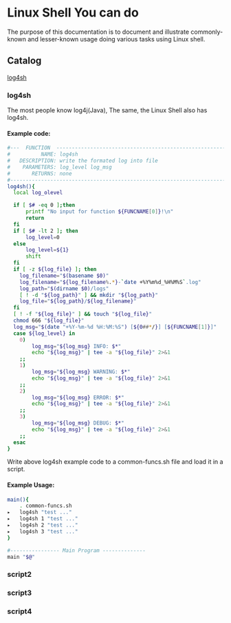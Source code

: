 # Linux Shell You can do
The purpose of this documentation is to document and illustrate commonly-known and lesser-known usage doing various tasks using Linux shell.

## Catalog
[log4sh](#log4sh)
### log4sh
The most people know log4j(Java), The same, the Linux Shell also has log4sh.
#### Example code:
```Bash
#---  FUNCTION  ----------------------------------------------------------------
#          NAME: log4sh
#   DESCRIPTION: write the formated log into file
#    PARAMETERS: log_level log_msg
#       RETURNS: none
#-------------------------------------------------------------------------------
log4sh(){
  local log_olevel

  if [ $# -eq 0 ];then
      printf "No input for function ${FUNCNAME[0]}!\n"
      return
  fi
  if [ $# -lt 2 ]; then
      log_level=0
  else
      log_level=${1}
      shift
  fi
  if [ -z ${log_file} ]; then
    log_filename="$(basename $0)"
    log_filename="${log_filename%.*}-`date +%Y%m%d_%H%M%S`.log"
    log_path="$(dirname $0)/logs"
    [ ! -d "${log_path}" ] && mkdir "${log_path}"
    log_file="${log_path}/${log_filename}"
  fi
  [ ! -f "${log_file}" ] && touch "${log_file}"
  chmod 666 "${log_file}"
  log_msg="$(date "+%Y-%m-%d %H:%M:%S") [${0##*/}] [${FUNCNAME[1]}]"
  case ${log_level} in
    0)
        log_msg="${log_msg} INFO: $*"
        echo "${log_msg}" | tee -a "${log_file}" 2>&1
    ;;
    1)
        log_msg="${log_msg} WARNING: $*"
        echo "${log_msg}" | tee -a "${log_file}" 2>&1
    ;;
    2)
        log_msg="${log_msg} ERROR: $*"
        echo "${log_msg}" | tee -a "${log_file}" 2>&1
    ;;
    3)
        log_msg="${log_msg} DEBUG: $*"
        echo "${log_msg}" | tee -a "${log_file}" 2>&1
    ;;
  esac
}
```
Write above log4sh example code to a common-funcs.sh file and load it in a script.
#### Example Usage:
```Bash
main(){
    . common-funcs.sh
▸   log4sh "test ..."
▸   log4sh 1 "test ..."
▸   log4sh 2 "test ..."
▸   log4sh 3 "test ..."
}

#---------------- Main Program --------------
main "$@"

```
 
    
### script2

### script3

### script4

